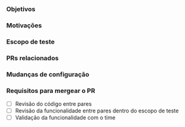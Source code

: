 <!--
TEMPLATE DE PULL REQUEST (PR)

- O QUE É?
  - Um modelo que traz os tópicos necessários para descrever um PR.

- QUAL O OBJETIVO?
  - Padronizar as descrições dos PRs nesse repositório e garantir que toda pessoa que o acesse tenha toda informação necessária para entendê-lo e usá-lo.

- COMO USAR?
  - Siga os comentários de instrução presentes em cada seção abaixo para preenchê-las corretamente.

OBS: Não é necessário apagar os comentários, eles não aparecerão na descrição de seu PR.
-->

### Objetivos
<!-- Descreva aqui as mudanças que esse PR se destina a fazer -->

### Motivações
<!-- Descreva aqui o que motivou as mudanças feitas nesse PR -->

### Escopo de teste
<!-- Descreva aqui os casos de teste que devem ser feitos por quem revisará esse PR (pense no caminho natural ao usar a funcionalidade e também nos casos extremos)  -->

### PRs relacionados
<!-- Liste aqui os PRs relacionados a esse, caso haja -->

### Mudanças de configuração
<!--
Descreva aqui as mudanças na configuração da aplicação, caso tenham sido feitas, ex: adição/mudança de variáveis de ambiente.
OBS: não insira aqui o valor das variáveis de ambiente, apenas inclua o nome dela e como a pessoa pode acessar o valor.
 -->

### Requisitos para mergear o PR
<!-- Marque os checkboxes abaixo à medida em que as tarefas são feitas e garanta que todas elas sejam realizadas para que o PR possa ser mergeado -->

- [ ] Revisão do código entre pares
- [ ] Revisão da funcionalidade entre pares dentro do escopo de teste
- [ ] Validação da funcionalidade com o time
